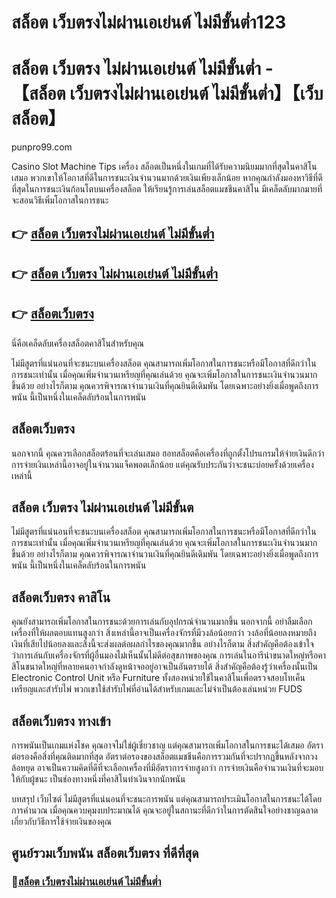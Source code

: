 # สล็อต เว็บตรงไม่ผ่านเอเย่นต์ ไม่มีขั้นต่ำ123
# สล็อต เว็บตรง ไม่ผ่านเอเย่นต์ ไม่มีขั้นต่ำ - 【สล็อต เว็บตรงไม่ผ่านเอเย่นต์ ไม่มีขั้นต่ำ】【เว็บสล็อต】

punpro99.com

Casino Slot Machine Tips เครื่อง
สล็อตเป็นหนึ่งในเกมที่ได้รับความนิยมมากที่สุดในคาสิโนเสมอ พวกเขาให้โอกาสที่ดีในการชนะเงินจำนวนมากด้วยเงินเพียงเล็กน้อย หากคุณกำลังมองหาวิธีที่ดีที่สุดในการชนะเงินก้อนโตบนเครื่องสล็อต ให้เรียนรู้การเล่นสล็อตแมชชีนคาสิโน มีเคล็ดลับมากมายที่จะสอนวิธีเพิ่มโอกาสในการชนะ

## 👉 [สล็อต เว็บตรงไม่ผ่านเอเย่นต์ ไม่มีขั้นต่ำ](https://punpro99.com)
## 👉 [สล็อต เว็บตรง ไม่ผ่านเอเย่นต์ ไม่มีขั้นต่ำ](https://punpro99.com)
## 👉 [สล็อตเว็บตรง](https://punpro99.com)

นี่คือเคล็ดลับเครื่องสล็อตคาสิโนสำหรับคุณ

ไม่มีสูตรที่แน่นอนที่จะชนะบนเครื่องสล็อต คุณสามารถเพิ่มโอกาสในการชนะหรือมีโอกาสที่ดีกว่าในการชนะเท่านั้น เมื่อคุณเพิ่มจำนวนเหรียญที่คุณเล่นด้วย คุณจะเพิ่มโอกาสในการชนะเงินจำนวนมากขึ้นด้วย อย่างไรก็ตาม คุณควรพิจารณาจำนวนเงินที่คุณยินดีเดิมพัน โดยเฉพาะอย่างยิ่งเมื่อพูดถึงการพนัน นี้เป็นหนึ่งในเคล็ดลับร้อนในการพนัน

## สล็อตเว็บตรง
นอกจากนี้ คุณควรเลือกสล็อตร้อนที่จะเล่นเสมอ ฮอทสล็อตคือเครื่องที่ถูกตั้งโปรแกรมให้จ่ายเงินดีกว่า การจ่ายเงินเหล่านี้อาจอยู่ในจำนวนแจ็คพอตเล็กน้อย แต่คุณรับประกันว่าจะชนะบ่อยครั้งด้วยเครื่องเหล่านี้

## สล็อต เว็บตรง ไม่ผ่านเอเย่นต์ ไม่มีขั้นต
ไม่มีสูตรที่แน่นอนที่จะชนะบนเครื่องสล็อต คุณสามารถเพิ่มโอกาสในการชนะหรือมีโอกาสที่ดีกว่าในการชนะเท่านั้น เมื่อคุณเพิ่มจำนวนเหรียญที่คุณเล่นด้วย คุณจะเพิ่มโอกาสในการชนะเงินจำนวนมากขึ้นด้วย อย่างไรก็ตาม คุณควรพิจารณาจำนวนเงินที่คุณยินดีเดิมพัน โดยเฉพาะอย่างยิ่งเมื่อพูดถึงการพนัน นี้เป็นหนึ่งในเคล็ดลับร้อนในการพนัน

## สล็อตเว็บตรง คาสิโน
คุณยังสามารถเพิ่มโอกาสในการชนะด้วยการเล่นกับอุปกรณ์จำนวนมากขึ้น นอกจากนี้ อย่าลืมเลือกเครื่องที่ให้ผลตอบแทนสูงกว่า สิ่งเหล่านี้อาจเป็นเครื่องจักรที่มีวงล้อน้อยกว่า วงล้อที่น้อยลงหมายถึงเงินที่เสียไปน้อยลงและสิ่งนี้จะส่งผลต่อผลกำไรของคุณมากขึ้น อย่างไรก็ตาม สิ่งสำคัญคือต้องเข้าใจว่าการเล่นกับเครื่องจักรที่ผู้อื่นมองไม่เห็นนั้นไม่ดีต่อสุขภาพของคุณ การเล่นในอารีน่าขนาดใหญ่หรือคาสิโนขนาดใหญ่ที่หลายคนอาจกำลังดูหน้าจออยู่อาจเป็นอันตรายได้ สิ่งสำคัญคือต้องรู้ว่าเครื่องนั้นเป็น Electronic Control Unit หรือ Furniture ทั้งสองหน่วยใช้ในคาสิโนเพื่อตรวจสอบโทเค็นเหรียญและสำรับไพ่ พวกเขาใช้สำรับไพ่ที่อ่านได้สำหรับเกมและไม่จำเป็นต้องเล่นหน่วย FUDS

## สล็อตเว็บตรง ทางเข้า
การพนันเป็นเกมแห่งโชค คุณอาจไม่ใช่ผู้เชี่ยวชาญ แต่คุณสามารถเพิ่มโอกาสในการชนะได้เสมอ อัตราต่อรองคือสิ่งที่คุณติดมากที่สุด อัตราต่อรองของสล็อตแมชชีนคือการรวมกันที่จะปรากฏขึ้นหลังจากวงล้อหยุด อาจเป็นความคิดที่ดีที่จะเลือกเครื่องที่มีอัตราการจ่ายสูงกว่า การจ่ายเงินคือจำนวนเงินที่จะมอบให้กับผู้ชนะ เป็นช่องทางหนึ่งที่คาสิโนทำเงินจากนักพนัน

บทสรุป เว็บไซต์
ไม่มีสูตรที่แน่นอนที่จะชนะการพนัน แต่คุณสามารถประเมินโอกาสในการชนะได้โดยการคำนวณ เมื่อคุณควบคุมงบประมาณได้ คุณจะอยู่ในสถานะที่ดีกว่าในการตัดสินใจอย่างชาญฉลาดเกี่ยวกับวิธีการใช้จ่ายเงินของคุณ


## ศูนย์รวมเว็บพนัน สล็อตเว็บตรง ที่ดีที่สุด
### 🧧[สล็อต เว็บตรงไม่ผ่านเอเย่นต์ ไม่มีขั้นต่ำ](https://punpro99.com)
